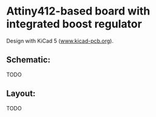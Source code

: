 # Attiny412-based board with integrated boost regulator

Design with KiCad 5 (www.kicad-pcb.org).

## Schematic:
TODO

## Layout:
TODO
